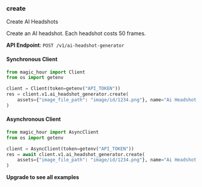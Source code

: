 
### create <a name="create"></a>
Create AI Headshots

Create an AI headshot. Each headshot costs 50 frames.

**API Endpoint**: `POST /v1/ai-headshot-generator`

#### Synchronous Client

```python
from magic_hour import Client
from os import getenv

client = Client(token=getenv("API_TOKEN"))
res = client.v1.ai_headshot_generator.create(
    assets={"image_file_path": "image/id/1234.png"}, name="Ai Headshot image"
)
```

#### Asynchronous Client

```python
from magic_hour import AsyncClient
from os import getenv

client = AsyncClient(token=getenv("API_TOKEN"))
res = await client.v1.ai_headshot_generator.create(
    assets={"image_file_path": "image/id/1234.png"}, name="Ai Headshot image"
)
```

**Upgrade to see all examples**
